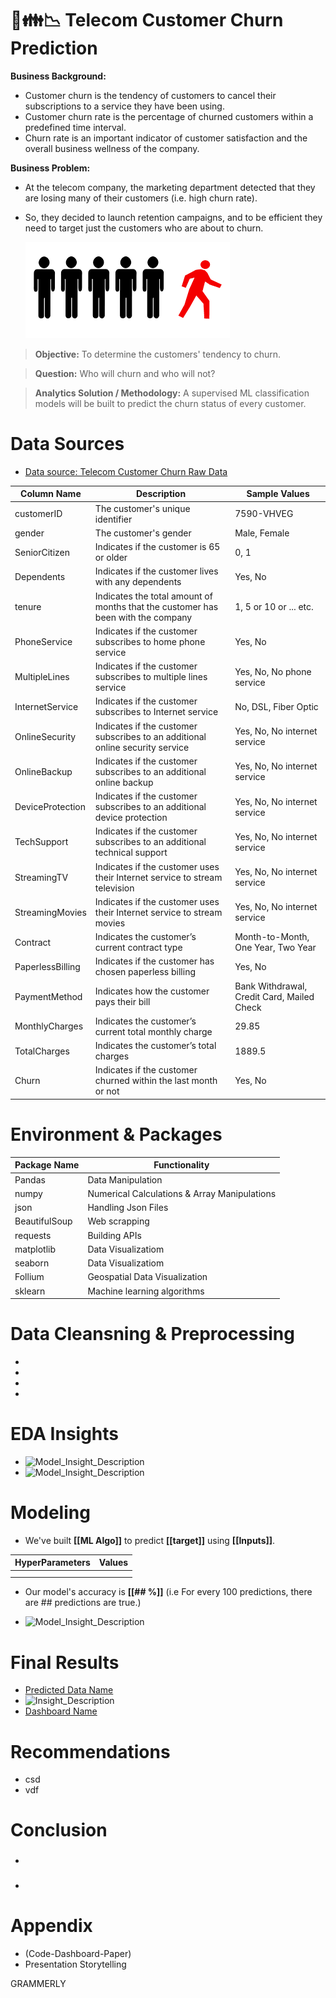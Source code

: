# 📱👪📉 Telecom Customer Churn Prediction

**Business Background:** 
- Customer churn is the tendency of customers to cancel their subscriptions to a service they have been using.
- Customer churn rate is the percentage of churned customers within a predefined time interval.
- Churn rate is an important indicator of customer satisfaction and the overall business wellness of the company.



**Business Problem:** 
- At the telecom company, the marketing department detected that they are losing many of their customers (i.e. high churn rate).
- So, they decided to launch retention campaigns, and to be efficient they need to target just the customers who are about to churn.
 
  ![ ](https://github.com/Ayman947/Customer-Churn-Prediction/blob/main/Data/Churn.png)

> **Objective:** To determine the customers' tendency to churn.

> **Question:** Who will churn and who will not?

> **Analytics Solution / Methodology:** A supervised ML classification models will be built to predict the churn status of every customer.



  # **Data Sources**

  - [Data source: Telecom Customer Churn Raw Data ](https://github.com/Ayman947/Customer-Churn-Prediction/blob/main/Data/01%20data-raw.csv)
  
| Column Name | Description | Sample Values |
|-------------|-------------|---------------|
| customerID       | The customer's unique identifier  | 7590-VHVEG |
| gender      | The customer's gender  | Male, Female |
| SeniorCitizen          | Indicates if the customer is 65 or older  | 0, 1 |
| Dependents | Indicates if the customer lives with any dependents  | Yes, No |
| tenure | Indicates the total amount of months that the customer has been with the company | 1, 5 or 10 or ... etc. |
| PhoneService | Indicates if the customer subscribes to home phone service   | Yes, No |
| MultipleLines | Indicates if the customer subscribes to multiple lines  service | Yes, No, No phone service |
| InternetService          | Indicates if the customer subscribes to Internet service  | No, DSL, Fiber Optic |
| OnlineSecurity          | Indicates if the customer subscribes to an additional online security service  | Yes, No, No internet service |
| OnlineBackup          | Indicates if the customer subscribes to an additional online backup  | Yes, No, No internet service |
| DeviceProtection          | Indicates if the customer subscribes to an additional device protection  | Yes, No, No internet service |
| TechSupport          | Indicates if the customer subscribes to an additional technical support  | Yes, No, No internet service |
| StreamingTV          | Indicates if the customer uses their Internet service to stream television  | Yes, No, No internet service |
| StreamingMovies          | Indicates if the customer uses their Internet service to stream movies  | Yes, No, No internet service |
| Contract          | Indicates the customer’s current contract type  | Month-to-Month, One Year, Two Year |
| PaperlessBilling          | Indicates if the customer has chosen paperless billing  | Yes, No |
| PaymentMethod | Indicates how the customer pays their bill  | Bank Withdrawal, Credit Card, Mailed Check |
| MonthlyCharges | Indicates the customer’s current total monthly charge  | 29.85 |
| TotalCharges | Indicates the customer’s total charges  | 1889.5 |
| Churn          | Indicates if the customer churned within the last month or not   | Yes, No |




  # **Environment** & **Packages**

  | Package Name | Functionality                 |
  |--------------|-------------------------------|
  | Pandas       | Data Manipulation             |
  | numpy        | Numerical Calculations & Array Manipulations   |
  | json         | Handling Json Files           |
  | BeautifulSoup| Web scrapping                 |
  | requests     | Building APIs                 |
  | matplotlib   | Data Visualizatiom            |
  | seaborn      | Data Visualizatiom            |
  | Follium      | Geospatial Data Visualization |
  | sklearn      | Machine learning algorithms   |




  # **Data Cleansning & Preprocessing**

  -
  -
  -
  -



  # **EDA Insights**

  - ![Model_Insight_Description](link)
  - ![Model_Insight_Description](link)






  # **Modeling**

  - We've built **[[ML Algo]]** to predict **[[target]]** using **[[Inputs]]**.

  | HyperParameters | Values   |
  |-----------------|----------|
  |                 |          |
  |                 |          |

  - Our model's accuracy is **[[## %]]** (i.e For every 100 predictions, there are ## predictions are true.)

  - ![Model_Insight_Description](link)





  # **Final Results**

  - [Predicted Data Name](link)
  - ![Insight_Description](link)
  - [Dashboard Name](link)



  # **Recommendations**

  - csd
  - vdf



  # **Conclusion**

  - ###
  - ###


  # **Appendix**

  - (Code-Dashboard-Paper)
  - Presentation Storytelling


GRAMMERLY

